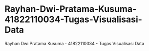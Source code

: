 # Rayhan-Dwi-Pratama-Kusuma-41822110034-Tugas-Visualisasi-Data
Rayhan Dwi Pratama Kusuma - 41822110034 - Tugas Visualisasi Data
